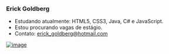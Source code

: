 ### Erick Goldberg 


- Estudando atualmente: HTML5, CSS3, Java, C# e JavaScript.
- Estou procurando vagas de estágio.
- Contato: erick_goldberg@hotmail.com

<a href="https://www.linkedin.com/in/erick-goldberg-06592a233/">![image](https://user-images.githubusercontent.com/101414912/167420441-7f9f9cae-9bb8-429d-9669-6ecd396ff5f2.png)<a/>
